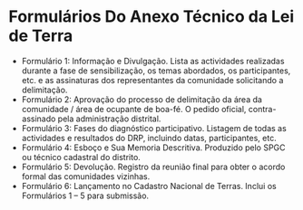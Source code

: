 # Formulários Do Anexo Técnico da Lei de Terra 

* Formulário 1: Informação e Divulgação. Lista as actividades realizadas durante a fase de sensibilização, os temas abordados, os participantes, etc. e as assinaturas dos representantes da comunidade solicitando a delimitação.
* Formulário 2: Aprovação do processo de delimitação da área da comunidade / área de ocupante de boa-fé.  O pedido oficial, contra-assinado pela administração distrital.
* Formulário 3: Fases do diagnóstico participativo. Listagem de todas as actividades e resultados do DRP, incluindo datas, participantes, etc.
* Formulário 4: Esboço e Sua Memoria Descritiva. Produzido pelo SPGC ou técnico cadastral do distrito.
* Formulário 5: Devolução. Registro da reunião final para obter o acordo formal das comunidades vizinhas. 
* Formulário 6: Lançamento no Cadastro Nacional de Terras. Inclui os Formulários 1 – 5 para submissão. 



